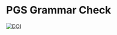 # PGS Grammar Check
[![DOI](https://zenodo.org/badge/569036893.svg)](https://zenodo.org/badge/latestdoi/569036893)
